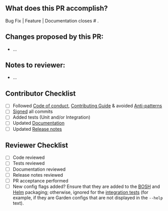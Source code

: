 <!---
Hi there! Thanks for submitting a pull request to Concourse!
To help us review your PR, please fill in the following information.
Before submitting, please remove all the lines starting with '>'.
-->

## What does this PR accomplish?
<!---
Choose all that apply.
Also, mention the linked issue here.
This will magically close the issue once the PR is merged.
-->
Bug Fix | Feature | Documentation
closes # .

## Changes proposed by this PR:
<!---
Tell the reviewer What changed, Why, and How were you able to accomplish that?
-->
- ...

## Notes to reviewer:
<!---
Leave a message to whoever is going to review this PR.
Mainly, pointers to review the PR, and how they can test it.
-->
- ...

## Contributor Checklist
<!---
Most of the PRs should have the following added to them,
this doesn't apply to all PRs, so it is helpful to tell us what you did.
-->
- [ ] Followed [Code of conduct], [Contributing Guide] & avoided [Anti-patterns]
- [ ] [Signed] all commits
- [ ] Added tests (Unit and/or Integration)
- [ ] Updated [Documentation]
- [ ] Updated [Release notes]

[Code of Conduct]: https://github.com/concourse/concourse/blob/master/CODE_OF_CONDUCT.md
[Contributing Guide]: https://github.com/concourse/concourse/blob/master/CONTRIBUTING.md
[Anti-patterns]: https://github.com/concourse/concourse/wiki/Anti-Patterns
[Signed]: https://help.github.com/en/github/authenticating-to-github/signing-commits
[Documentation]: https://github.com/concourse/docs
[Release notes]: https://github.com/concourse/concourse/tree/master/release-notes

## Reviewer Checklist
<!---
This section is intended for the reviewers only, to track review
progress.
-->
- [ ] Code reviewed
- [ ] Tests reviewed
- [ ] Documentation reviewed
- [ ] Release notes reviewed
- [ ] PR acceptance performed
- [ ] New config flags added? Ensure that they are added to the
  [BOSH](https://github.com/concourse/concourse-bosh-release) and
  [Helm](https://github.com/concourse/helm) packaging; otherwise, ignored for
  the [integration
  tests](https://github.com/concourse/ci/tree/master/tasks/scripts/check-distribution-env)
  (for example, if they are Garden configs that are not displayed in the
  `--help` text).
